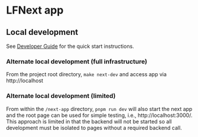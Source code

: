 # LFNext app

## Local development

See [Developer Guide](docs/DEVELOPER.md) for the quick start instructions.

### Alternate local development (full infrastructure)

From the project root directory, `make next-dev` and access app via http://localhost

### Alternate local development (limited)

From within the `/next-app` directory, `pnpm run dev` will also start the next app and the root page can be used for simple testing, i.e., http://localhost:3000/. This approach is limited in that the backend will not be started so all development must be isolated to pages without a required backend call.
